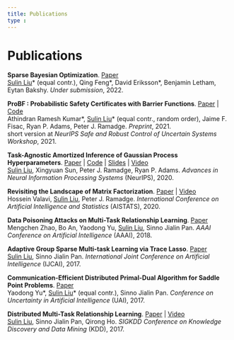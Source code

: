 ```yaml
---
title: Publications
type : 
---
```


# Publications

**Sparse Bayesian Optimization**. [Paper](https://arxiv.org/abs/2203.01900)\
<ins>Sulin Liu</ins>* (equal contr.), Qing Feng*, David Eriksson*, Benjamin Letham, Eytan Bakshy. *Under submission*, 2022. 

**ProBF : Probabilistic Safety Certificates with Barrier Functions**. [Paper](https://arxiv.org/abs/2112.12210) | [Code](https://github.com/athindran/ProBF)\
Athindran Ramesh Kumar*, <ins>Sulin Liu</ins>* (equal contr., random order), Jaime F. Fisac, Ryan P. Adams, Peter J. Ramadge.
*Preprint*, 2021.\
short version at *NeurIPS Safe and Robust Control of Uncertain Systems Workshop*, 2021. 

**Task-Agnostic Amortized Inference of Gaussian Process Hyperparameters**. [Paper](https://papers.nips.cc/paper/2020/hash/f52db9f7c0ae7017ee41f63c2a7353bc-Abstract.html) | [Code](https://github.com/PrincetonLIPS/AHGP) | [Slides](https://github.com/PrincetonLIPS/AHGP/blob/main/slides/AHGP_slides.pdf) | [Video](https://slideslive.com/38937035/taskagnostic-amortized-inference-of-gaussian-process-hyperparameters?ref=search-presentations-Task-Agnostic+Amortized+Inference+of+Gaussian+Process+Hyperparameters)\
<ins>Sulin Liu</ins>, Xingyuan Sun, Peter J. Ramadge, Ryan P. Adams. *Advances in Neural Information Processing Systems* (NeurIPS), 2020. 


**Revisiting the Landscape of Matrix Factorization**. [Paper](http://proceedings.mlr.press/v108/valavi20a.html) | [Video](https://slideslive.com/38930097/revisiting-the-landscape-of-matrix-factorization?ref=search-presentations-Revisiting+the+Landscape+of+Matrix+Factorization)\
Hossein Valavi, <ins>Sulin Liu</ins>, Peter J. Ramadge. *International Conference on Artificial Intelligence and Statistics* (AISTATS), 2020. 


**Data Poisoning Attacks on Multi-Task Relationship Learning**. [Paper](https://ojs.aaai.org/index.php/AAAI/article/view/11838)\
Mengchen Zhao, Bo An, Yaodong Yu, <ins>Sulin Liu</ins>, Sinno Jialin Pan. *AAAI Conference on Artificial Intelligence* (AAAI), 2018. 


**Adaptive Group Sparse Multi-task Learning via Trace Lasso**. [Paper](https://www.ijcai.org/Proceedings/2017/328)\
<ins>Sulin Liu</ins>, Sinno Jialin Pan. *International Joint Conference on Artificial Intelligence* (IJCAI), 2017.

**Communication-Efficient Distributed Primal-Dual Algorithm for Saddle Point Problems**. [Paper](http://auai.org/uai2017/proceedings/papers/286.pdf)\
Yaodong Yu*, <ins>Sulin Liu</ins>* (equal contr.), Sinno Jialin Pan. *Conference on Uncertainty in Artificial Intelligence* (UAI), 2017. 


**Distributed Multi-Task Relationship Learning**. [Paper](https://arxiv.org/abs/1612.04022) | [Video](https://www.youtube.com/watch?v=az3jbBl-zXI)\
<ins>Sulin Liu</ins>, Sinno Jialin Pan, Qirong Ho. *SIGKDD Conference on Knowledge Discovery and Data Mining* (KDD), 2017. 